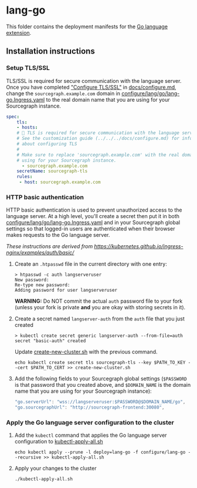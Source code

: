 # lang-go

This folder contains the deployment manifests for the [Go language extension](https://sourcegraph.com/extensions/sourcegraph/go). 

## Installation instructions

### Setup TLS/SSL 

TLS/SSL is required for secure communication with the language server. Once you have completed ["Configure TLS/SSL"](../../../docs/configure.md#configure-tlsssl) in [docs/configure.md](../../../docs/configure.md#configure-tlsssl), change the `sourcegraph.example.com` domain in [configure/lang/go/lang-go.Ingress.yaml](lang-go.Ingress.yaml) to the real domain name that you are using for your Sourcegraph instance.

```yaml
spec:
    tls:
    - hosts:
    # 🚨 TLS is required for secure communication with the language server. 
    # See the customization guide (../../../docs/configure.md) for information
    # about configuring TLS
    #
    # Make sure to replace 'sourcegraph.example.com' with the real domain that you are
    # using for your Sourcegraph instance.
      - sourcegraph.example.com
    secretName: sourcegraph-tls
    rules:
     - host: sourcegraph.example.com
```

### HTTP basic authentication

HTTP basic authentication is used to prevent unauthorized access to the language server. At a high level, you'll create a secret then put it in both [configure/lang/go/lang-go.Ingress.yaml](lang-go.Ingress.yaml) and in your Sourcegraph global settings so that logged-in users are authenticated when their browser makes requests to the Go language server.

_These instructions are derived from https://kubernetes.github.io/ingress-nginx/examples/auth/basic/_

1. Create an `.htpasswd` file in the current directory with one entry:

    ```console
    > htpasswd -c auth langserveruser 
    New password:
    Re-type new password:
    Adding password for user langserveruser
    ```

    **WARNING:** Do NOT commit the actual `auth` password file to your fork (unless your fork is
    private **and** you are okay with storing secrets in it).

1. Create a secret named `langserver-auth` from the `auth` file that you just created

    ```console
    > kubectl create secret generic langserver-auth --from-file=auth
    secret "basic-auth" created
    ```

   Update [create-new-cluster.sh](../../../create-new-cluster.sh) with the previous command.

   ```console
   echo kubectl create secret tls sourcegraph-tls --key $PATH_TO_KEY --cert $PATH_TO_CERT >> create-new-cluster.sh
   ```

1. Add the following fields to your Sourcegraph global settings (`$PASSWORD` is that password that you created above, and `$DOMAIN_NAME` is the domain name that you are using for your Sourcegraph instance):

    ```js
    "go.serverUrl": "wss://langserveruser:$PASSWORD@$DOMAIN_NAME/go",
    "go.sourcegraphUrl": "http://sourcegraph-frontend:30080",
    ```

### Apply the Go language server configuration to the cluster

1. Add the `kubectl` command that applies the Go language server configuration to [kubectl-apply-all.sh](../../../kubectl-apply-all.sh)

    ```console
    echo kubectl apply --prune -l deploy=lang-go -f configure/lang-go --recursive >> kubectl-apply-all.sh
    ```

1. Apply your changes to the cluster

    ```console
    ./kubectl-apply-all.sh
    ```